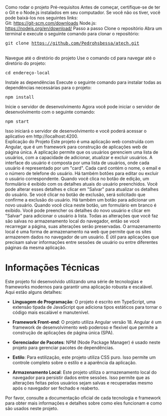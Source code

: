Como rodar o projeto
Pré-requisitos
Antes de começar, certifique-se de ter o Git e o Node.js instalados em seu computador. Se você não os tiver, você pode baixá-los nos seguintes links:  
Git: https://git-scm.com/downloads
Node.js: https://nodejs.org/en/download/
Passo a passo
Clone o repositório  Abra um terminal e execute o seguinte comando para clonar o repositório:  <pre>git clone https://github.com/Pedrohsbessa/atech.git </pre>  
Navegue até o diretório do projeto  Use o comando cd para navegar até o diretório do projeto:  <pre>cd endereço-local </pre>
Instale as dependências  Execute o seguinte comando para instalar todas as dependências necessárias para o projeto:  <pre>npm install </pre>
Inicie o servidor de desenvolvimento  Agora você pode iniciar o servidor de desenvolvimento com o seguinte comando:  <pre>npm start </pre> Isso iniciará o servidor de desenvolvimento e você poderá acessar o aplicativo em http://localhost:4200.  
Explicação do Projeto
Este projeto é uma aplicação web construída com Angular, que é um framework para construção de aplicações web de página única. A aplicação permite que os usuários gerenciem uma lista de usuários, com a capacidade de adicionar, atualizar e excluir usuários.  A interface do usuário é composta por uma lista de usuários, onde cada usuário é representado por um "card". Cada card contém o nome, o email e o número de telefone do usuário. Há também botões para editar ou excluir o usuário correspondente.  Quando você clica no botão de edição, um formulário é exibido com os detalhes atuais do usuário preenchidos. Você pode alterar esses detalhes e clicar em "Salvar" para atualizar os detalhes do usuário. Se você clicar no botão de exclusão, será solicitado que confirme a exclusão do usuário.  Há também um botão para adicionar um novo usuário. Quando você clica neste botão, um formulário em branco é exibido. Você pode preencher os detalhes do novo usuário e clicar em "Salvar" para adicionar o usuário à lista.  Todas as alterações que você faz são salvas no armazenamento local do navegador, então se você recarregar a página, suas alterações serão preservadas. O armazenamento local é uma forma de armazenamento na web que permite que os sites armazenem dados no navegador de um usuário. É útil para aplicações que precisam salvar informações entre sessões de usuário ou entre diferentes páginas da mesma aplicação.
# Informações Técnicas

Este projeto foi desenvolvido utilizando uma série de tecnologias e frameworks modernos para garantir uma aplicação robusta e escalável. Aqui estão alguns detalhes:

- **Linguagem de Programação**: O projeto é escrito em TypeScript, uma extensão tipada de JavaScript que adiciona tipos estáticos para tornar o código mais escalável e manutenível.

- **Framework Front-end**: O projeto utiliza Angular versão 18. Angular é um framework de desenvolvimento web poderoso e flexível que permite a construção de aplicações de página única (SPA).

- **Gerenciador de Pacotes**: NPM (Node Package Manager) é usado neste projeto para gerenciar pacotes de dependências.

- **Estilo**: Para estilização, este projeto utiliza CSS puro. Isso permite um controle completo sobre o estilo e a aparência da aplicação.

- **Armazenamento Local**: Este projeto utiliza o armazenamento local do navegador para persistir dados entre sessões. Isso permite que as alterações feitas pelos usuários sejam salvas e recuperadas mesmo após o navegador ser fechado e reaberto.

Por favor, consulte a documentação oficial de cada tecnologia e framework para obter mais informações e detalhes sobre como eles funcionam e como são usados neste projeto.
